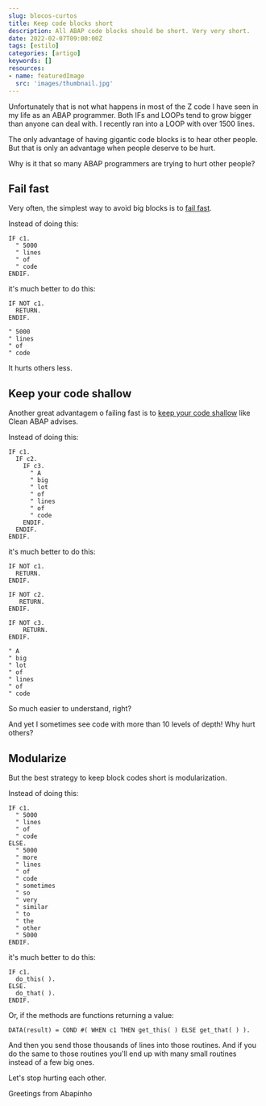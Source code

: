 ```yaml
---
slug: blocos-curtos
title: Keep code blocks short
description: All ABAP code blocks should be short. Very very short.
date: 2022-02-07T09:00:00Z
tags: [estilo]
categories: [artigo]
keywords: []
resources:
- name: featuredImage
  src: 'images/thumbnail.jpg'
---
```

Unfortunately that is not what happens in most of the Z code I have seen in my life as an ABAP programmer. Both IFs and LOOPs tend to grow bigger than anyone can deal with. I recently ran into a LOOP with over 1500 lines.

<!--more-->

The only advantage of having gigantic code blocks is to hear other people. But that is only an advantage when people deserve to be hurt.

Why is it that so many ABAP programmers are trying to hurt other people?

## Fail fast

Very often, the simplest way to avoid big blocks is to [fail fast][1].

Instead of doing this:

```ABAP
IF c1.
  " 5000
  " lines
  " of
  " code
ENDIF.
```

it's much better to do this:

```ABAP
IF NOT c1.
  RETURN.
ENDIF.

" 5000
" lines
" of
" code
```

It hurts others less.

## Keep your code shallow

Another great advantagem o failing fast is to [keep your code shallow][2] like Clean ABAP advises.

Instead of doing this:

```ABAP
IF c1.
  IF c2.
    IF c3.
      " A
      " big
      " lot
      " of
      " lines
      " of
      " code
    ENDIF.
  ENDIF.
ENDIF.
```

it's much better to do this:

```ABAP
IF NOT c1.
  RETURN.
ENDIF.

IF NOT c2.
   RETURN.
ENDIF.

IF NOT c3.
    RETURN.
ENDIF.

" A
" big
" lot
" of
" lines
" of
" code
```

So much easier to understand, right?

And yet I sometimes see code with more than 10 levels of depth! Why hurt others?

## Modularize

But the best strategy to keep block codes short is modularization.

Instead of doing this:

```ABAP
IF c1.
  " 5000
  " lines
  " of
  " code
ELSE.
  " 5000
  " more
  " lines
  " of
  " code
  " sometimes
  " so
  " very
  " similar
  " to
  " the
  " other
  " 5000
ENDIF.
```

it's much better to do this:

```ABAP
IF c1.
  do_this( ).
ELSE.
  do_that( ).
ENDIF.
```

Or, if the methods are functions returning a value:

```ABAP
DATA(result) = COND #( WHEN c1 THEN get_this( ) ELSE get_that( ) ).
```

And then you send those thousands of lines into those routines. And if you do the same to those routines you'll end up with many small routines instead of a few big ones.

Let's stop hurting each other.

Greetings from Abapinho

[1]: https://en.wikipedia.org/wiki/Fail-fast
[2]: https://github.com/SAP/styleguides/blob/main/clean-abap/CleanABAP.md#keep-the-nesting-depth-low
